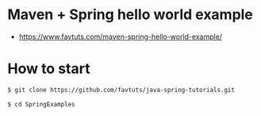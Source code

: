 # Maven + Spring hello world example

* https://www.favtuts.com/maven-spring-hello-world-example/

# How to start

```bash
$ git clone https://github.com/favtuts/java-spring-tutorials.git

$ cd SpringExamples
```